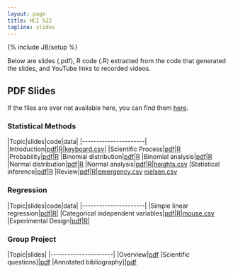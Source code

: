 ```yaml
--- 
layout: page
title: HCI 522
tagline: slides
---
```

{% include JB/setup %}

Below are slides (.pdf), R code (.R) extracted from the code that generated the
slides, and YouTube links to recorded videos.

## PDF Slides

If the files are ever not available here, 
you can find them 
[here](https://github.com/jarad/jarad.github.com/tree/master/courses/hci522/slides).

### Statistical Methods

|Topic|slides|code|data|
|----------------------|
|Introduction|[pdf](01-Introduction/01-Introduction.pdf)|[R](01-Introduction/01-Introduction.R)|[keyboard.csv](01-Introduction/keyboard.csv)|
|Scientific Process|[pdf](02-Scientific_Process/02-Scientific_Process.pdf)|[R](02-Scientific_Process/02-Scientific_Process.R)
|Probability|[pdf](03-Probability/03-Probability.pdf)|[R](03-Probability/03-Probability.R)
|Binomial distribution|[pdf](04-Binomial_distribution/04-Binomial_distribution.pdf)|[R](04-Binomial_distribution/04-Binomial_distribution.R)
|Binomial analysis|[pdf](05-Binomial_analysis/05-Binomial_analysis.pdf)|[R](05-Binomial_analysis/05-Binomial_analysis.R)
|Normal distribution|[pdf](06-Normal_distribution/06-Normal_distribution.pdf)|[R](06-Normal_distribution/06-Normal_distribution.R)
|Normal analysis|[pdf](07-Normal_analysis/07-Normal_analysis.pdf)|[R](07-Normal_analysis/07-Normal_analysis.R)|[heights.csv](07-Normal_analysis/heights.csv)
|Statistical inference|[pdf](08-Statistical_inference/08-Statistical_inference.pdf)|[R](08-Statistical_inference/08-Statistical_inference.R)
|Review|[pdf](10-Review/10-Review.pdf)|[R](10-Review/10-Review.R)|[emergency.csv](10-Review/emergency.csv) [nielsen.csv](10-Review/nielsen.csv)


### Regression

|Topic|slides|code|data|
|----------------------|
|Simple linear regression|[pdf](R01-Simple_linear_regression/R01-Simple_linear_regression.pdf)|[R](R01-Simple_linear_regression/R01-Simple_linear_regression.R)|
|Categorical independent variables|[pdf](R02-Categorical_independent_variables/R02-Categorical_independent_variables.pdf)|[R](R02-Categorical_independent_variables/R02-Categorical_independent_variables.R)|[mouse.csv](R02-Categorical_independent_variables/mouse.csv)
|Experimental Design|[pdf](R03-Experimental_design/R03-Experimental_design.pdf)|[R](R03-Experimental_design/R03-Experimental_design.R)|


### Group Project 

|Topic|slides|
|----------------------|
|Overview|[pdf](G1-Overview/01-Overview.pdf)
|Scientific questions]|[pdf](G2-Scientific_questions/G2-Scientific_questions.pdf)
|Annotated bibliography]|[pdf](G3-Annotated_bibliography/G3-Annotated_bibliography.pdf)


